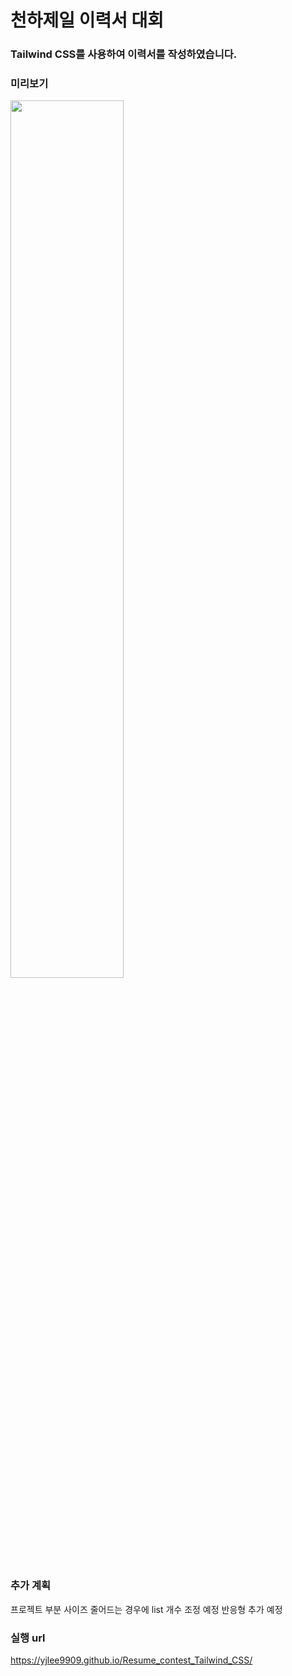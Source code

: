# 천하제일 이력서 대회

### Tailwind CSS를 사용하여 이력서를 작성하였습니다.

### 미리보기

<img src="https://user-images.githubusercontent.com/63508955/193559790-00e98039-5ec2-480f-b5ef-3fe5ac9c63ad.png" width="60%" height="60%">

### 추가 계획
  프로젝트 부분 사이즈 줄어드는 경우에 list 개수 조정 예정
  반응형 추가 예정
  
### 실행 url
https://yjlee9909.github.io/Resume_contest_Tailwind_CSS/
